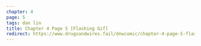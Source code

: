 ```yaml
---
chapter: 4
page: 5
tags: dan lin
title: Chapter 4 Page 5 [Flashing Gif]
redirect: https://www.drugsandwires.fail/dnwcomic/chapter-4-page-5-flashing-gif/
---
```

